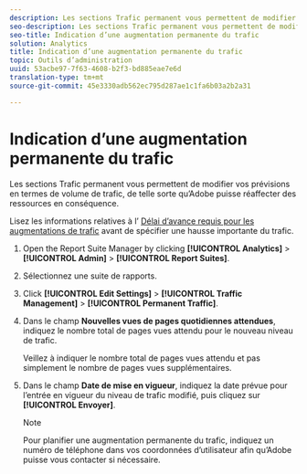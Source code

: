 ```yaml
---
description: Les sections Trafic permanent vous permettent de modifier vos prévisions en termes de volume de trafic, de telle sorte qu’Adobe puisse réaffecter des ressources en conséquence.
seo-description: Les sections Trafic permanent vous permettent de modifier vos prévisions en termes de volume de trafic, de telle sorte qu’Adobe puisse réaffecter des ressources en conséquence.
seo-title: Indication d’une augmentation permanente du trafic
solution: Analytics
title: Indication d’une augmentation permanente du trafic
topic: Outils d’administration
uuid: 53acbe97-7f63-4608-b2f3-bd885eae7e6d
translation-type: tm+mt
source-git-commit: 45e3330adb562ec795d287ae1c1fa6b03a2b2a31

---
```



# Indication d’une augmentation permanente du trafic

Les sections Trafic permanent vous permettent de modifier vos prévisions en termes de volume de trafic, de telle sorte qu’Adobe puisse réaffecter des ressources en conséquence.

Lisez les informations relatives à l’ [Délai d’avance requis pour les augmentations de trafic](/help/admin/c-traffic-management/traffic-lead-time.md) avant de spécifier une hausse importante du trafic.

1. Open the Report Suite Manager by clicking **[!UICONTROL Analytics]** &gt; **[!UICONTROL Admin]** &gt; **[!UICONTROL Report Suites]**.
1. Sélectionnez une suite de rapports.
1. Click **[!UICONTROL Edit Settings]** &gt; **[!UICONTROL Traffic Management]** &gt; **[!UICONTROL Permanent Traffic]**.
1. Dans le champ **Nouvelles vues de pages quotidiennes attendues**, indiquez le nombre total de pages vues attendu pour le nouveau niveau de trafic.

   Veillez à indiquer le nombre total de pages vues attendu et pas simplement le nombre de pages vues supplémentaires.
1. Dans le champ **Date de mise en vigueur**, indiquez la date prévue pour l’entrée en vigueur du niveau de trafic modifié, puis cliquez sur **[!UICONTROL Envoyer]**.

   >[!NOTE]
   >
   >Pour planifier une augmentation permanente du trafic, indiquez un numéro de téléphone dans vos coordonnées d’utilisateur afin qu’Adobe puisse vous contacter si nécessaire.

